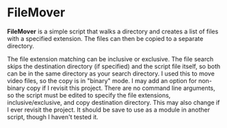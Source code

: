 # FileMover
**FileMover** is a simple script that walks a directory and creates a list of files with a specified extension. The files can then be copied to a separate directory.

The file extension matching can be inclusive or exclusive.
The file search skips the destination directory (if specified) and the script file itself, so both can be in the same directory as your search directory.
I used this to move video files, so the copy is in "binary" mode. I may add an option for non-binary copy if I revisit this project.
There are no command line arguments, so the script must be edited to specify the file extensions, inclusive/exclusive, and copy destination directory. This may also change if I ever revisit the project.
It should be save to use as a module in another script, though I haven't tested it.